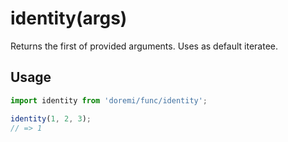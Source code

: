 # identity(args)

Returns the first of provided arguments. Uses as default iteratee.

## Usage

```js
import identity from 'doremi/func/identity';

identity(1, 2, 3);
// => 1
```
